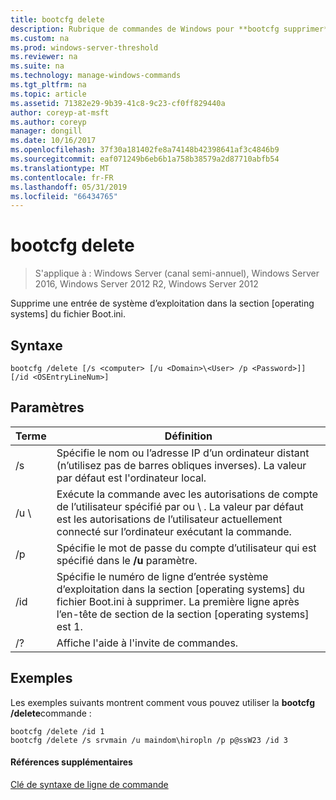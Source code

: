 ```yaml
---
title: bootcfg delete
description: Rubrique de commandes de Windows pour **bootcfg supprimer** -supprime une entrée de système d’exploitation dans la section systèmes d’exploitation du fichier Boot.ini.
ms.custom: na
ms.prod: windows-server-threshold
ms.reviewer: na
ms.suite: na
ms.technology: manage-windows-commands
ms.tgt_pltfrm: na
ms.topic: article
ms.assetid: 71382e29-9b39-41c8-9c23-cf0ff829440a
author: coreyp-at-msft
ms.author: coreyp
manager: dongill
ms.date: 10/16/2017
ms.openlocfilehash: 37f30a181402fe8a74148b42398641af3c4846b9
ms.sourcegitcommit: eaf071249b6eb6b1a758b38579a2d87710abfb54
ms.translationtype: MT
ms.contentlocale: fr-FR
ms.lasthandoff: 05/31/2019
ms.locfileid: "66434765"
---
```

# <a name="bootcfg-delete"></a>bootcfg delete

>S'applique à : Windows Server (canal semi-annuel), Windows Server 2016, Windows Server 2012 R2, Windows Server 2012

Supprime une entrée de système d’exploitation dans la section [operating systems] du fichier Boot.ini.

## <a name="syntax"></a>Syntaxe
```
bootcfg /delete [/s <computer> [/u <Domain>\<User> /p <Password>]] [/id <OSEntryLineNum>]
```
## <a name="parameters"></a>Paramètres

|         Terme         |                                                                                             Définition                                                                                              |
|----------------------|-----------------------------------------------------------------------------------------------------------------------------------------------------------------------------------------------------|
|    /s <computer>     |                                         Spécifie le nom ou l’adresse IP d’un ordinateur distant (n’utilisez pas de barres obliques inverses). La valeur par défaut est l'ordinateur local.                                          |
| /u <Domain>\\<User>  | Exécute la commande avec les autorisations de compte de l’utilisateur spécifié par <User>ou <Domain> \\ <User>. La valeur par défaut est les autorisations de l’utilisateur actuellement connecté sur l’ordinateur exécutant la commande. |
|    /p <Password>     |                                                        Spécifie le mot de passe du compte d’utilisateur qui est spécifié dans le **/u** paramètre.                                                        |
| /id <OSEntryLineNum> |        Spécifie le numéro de ligne d’entrée système d’exploitation dans la section [operating systems] du fichier Boot.ini à supprimer. La première ligne après l’en-tête de section de la section [operating systems] est 1.        |
|          /?          |                                                                                Affiche l'aide à l'invite de commandes.                                                                                 |

## <a name="BKMK_examples"></a>Exemples
Les exemples suivants montrent comment vous pouvez utiliser la **bootcfg /delete**commande :
```
bootcfg /delete /id 1
bootcfg /delete /s srvmain /u maindom\hiropln /p p@ssW23 /id 3
```
#### <a name="additional-references"></a>Références supplémentaires
[Clé de syntaxe de ligne de commande](command-line-syntax-key.md)
